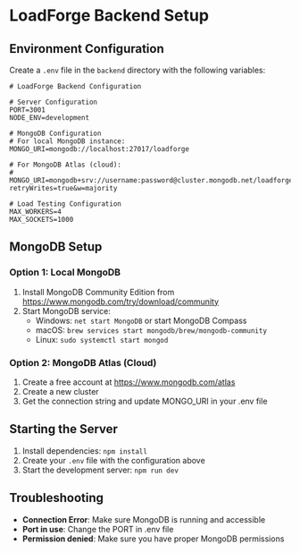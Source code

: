 # LoadForge Backend Setup

## Environment Configuration

Create a `.env` file in the `backend` directory with the following variables:

```env
# LoadForge Backend Configuration

# Server Configuration
PORT=3001
NODE_ENV=development

# MongoDB Configuration
# For local MongoDB instance:
MONGO_URI=mongodb://localhost:27017/loadforge

# For MongoDB Atlas (cloud):
# MONGO_URI=mongodb+srv://username:password@cluster.mongodb.net/loadforge?retryWrites=true&w=majority

# Load Testing Configuration
MAX_WORKERS=4
MAX_SOCKETS=1000
```

## MongoDB Setup

### Option 1: Local MongoDB
1. Install MongoDB Community Edition from https://www.mongodb.com/try/download/community
2. Start MongoDB service:
   - Windows: `net start MongoDB` or start MongoDB Compass
   - macOS: `brew services start mongodb/brew/mongodb-community`
   - Linux: `sudo systemctl start mongod`

### Option 2: MongoDB Atlas (Cloud)
1. Create a free account at https://www.mongodb.com/atlas
2. Create a new cluster
3. Get the connection string and update MONGO_URI in your .env file

## Starting the Server

1. Install dependencies: `npm install`
2. Create your `.env` file with the configuration above
3. Start the development server: `npm run dev`

## Troubleshooting

- **Connection Error**: Make sure MongoDB is running and accessible
- **Port in use**: Change the PORT in .env file
- **Permission denied**: Make sure you have proper MongoDB permissions 